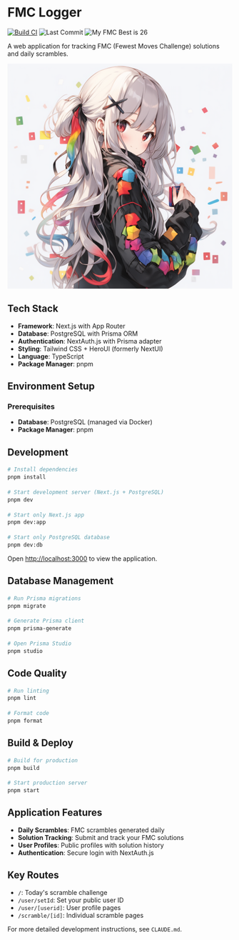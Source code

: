 # FMC Logger

[![Build CI](https://github.com/sKawashima/fmc-logger/actions/workflows/ci.yml/badge.svg?branch=master)](https://github.com/sKawashima/fmc-logger/actions/workflows/ci.yml) ![Last Commit](https://img.shields.io/github/last-commit/sKawashima/fmc-logger/master.svg) ![My FMC Best is 26](https://img.shields.io/badge/My_FMC_Best-26-blue)

A web application for tracking FMC (Fewest Moves Challenge) solutions and daily scrambles.

![](./src/components/atoms/imageCharacter.png)

## Tech Stack

- **Framework**: Next.js with App Router
- **Database**: PostgreSQL with Prisma ORM
- **Authentication**: NextAuth.js with Prisma adapter
- **Styling**: Tailwind CSS + HeroUI (formerly NextUI)
- **Language**: TypeScript
- **Package Manager**: pnpm

## Environment Setup

### Prerequisites

- **Database**: PostgreSQL (managed via Docker)
- **Package Manager**: pnpm

## Development

```bash
# Install dependencies
pnpm install

# Start development server (Next.js + PostgreSQL)
pnpm dev

# Start only Next.js app
pnpm dev:app

# Start only PostgreSQL database
pnpm dev:db
```

Open [http://localhost:3000](http://localhost:3000) to view the application.

## Database Management

```bash
# Run Prisma migrations
pnpm migrate

# Generate Prisma client
pnpm prisma-generate

# Open Prisma Studio
pnpm studio
```

## Code Quality

```bash
# Run linting
pnpm lint

# Format code
pnpm format
```

## Build & Deploy

```bash
# Build for production
pnpm build

# Start production server
pnpm start
```

## Application Features

- **Daily Scrambles**: FMC scrambles generated daily
- **Solution Tracking**: Submit and track your FMC solutions
- **User Profiles**: Public profiles with solution history
- **Authentication**: Secure login with NextAuth.js

## Key Routes

- `/`: Today's scramble challenge
- `/user/setId`: Set your public user ID
- `/user/[userid]`: User profile pages
- `/scramble/[id]`: Individual scramble pages

For more detailed development instructions, see `CLAUDE.md`.
